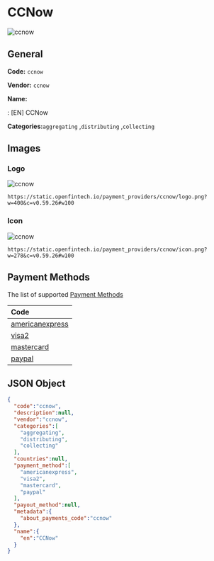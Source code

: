 
# CCNow 
![ccnow](https://static.openfintech.io/payment_providers/ccnow/logo.png?w=400&c=v0.59.26#w100)  

## General 
 
**Code:** `ccnow` 
 
**Vendor:** `ccnow` 
 
**Name:** 
 
:	[EN] CCNow 
 
**Categories:**`aggregating` ,`distributing` ,`collecting` 
 

## Images 

### Logo 
 
![ccnow](https://static.openfintech.io/payment_providers/ccnow/logo.png?w=400&c=v0.59.26#w100)  

```
https://static.openfintech.io/payment_providers/ccnow/logo.png?w=400&c=v0.59.26#w100
```  

### Icon 
 
![ccnow](https://static.openfintech.io/payment_providers/ccnow/icon.png?w=278&c=v0.59.26#w100)  

```
https://static.openfintech.io/payment_providers/ccnow/icon.png?w=278&c=v0.59.26#w100
```  

## Payment Methods 
 
The list of supported [Payment Methods](#) 

|Code| 
|:---| 
|[americanexpress](/payment-methods/americanexpress)| 
|[visa2](/payment-methods/visa2)| 
|[mastercard](/payment-methods/mastercard)| 
|[paypal](/payment-methods/paypal)| 
 

## JSON Object 

```json
{
  "code":"ccnow",
  "description":null,
  "vendor":"ccnow",
  "categories":[
    "aggregating",
    "distributing",
    "collecting"
  ],
  "countries":null,
  "payment_method":[
    "americanexpress",
    "visa2",
    "mastercard",
    "paypal"
  ],
  "payout_method":null,
  "metadata":{
    "about_payments_code":"ccnow"
  },
  "name":{
    "en":"CCNow"
  }
}
```  

